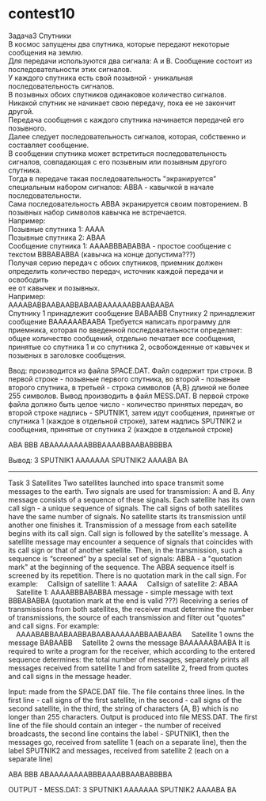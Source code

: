 # contest10
Задача3 Спутники  
В космос запущены два спутника, которые передают некоторые сообщения на землю.  
Для передачи используются два сигнала: A и B. Сообщение состоит из последовательности этих сигналов.  
У каждого спутника есть свой позывной - уникальная последовательность сигналов.     
В позывных обоих спутников одинаковое количество сигналов.  
Никакой спутник не начинает свою передачу, пока ее не закончит другой.  
Передача сообщения с каждого спутника начинается передачей его позывного.  
Далее следует последовательность сигналов, которая, собственно и составляет сообщение.  
В сообщении спутника может встретиться последовательность сигналов, совпадающая с его позывным или позывным другого спутника.  
Тогда в передаче такая последовательность "экранируется" специальным набором сигналов: ABBA - кавычкой в начале последовательности.  
Сама последовательность ABBA экранируется своим повторением. В позывных набор символов кавычка не встречается.  
Например:  
    Позывные спутника 1: AAAA  
    Позывные спутника 2: ABAA   
    Сообщение спутника 1: AAAABBBABABBA - простое сообщение с текстом BBBABABBA (кавычка на конце допустима???)   
Получая серию передач с обоих спутников, приемник должен определить количество передач, источник каждой передачи и освободить    
ее от кавычек и позывных.  
Например:  
    AAAABABBAABAABBABAABAAAAAABBAABAABA  
    Спутнику 1 принадлежит сообщение BABAABB
    Спутнику 2 принадлежит сообщение BAAAAAABAABA
Требуется написать программу для приемника, которая по введенной последовательности определяет: общее количество сообщений,
отдельно печатает все сообщения, принятые со спутника 1 и со спутника 2, освобожденные от кавычек и позывных в заголовке сообщения.

Ввод: производится из файла SPACE.DAT. Файл содержит три строки.
В первой строке - позывные первого спутника, во второй - позывные второго спутника,
в третьей - строка символов {A,B} длиной не более 255 символов.
Вывод производить в файл MESS.DAT.
В первой строке файла должно быть целое число - количество принятых передач, во второй строке надпись - SPUTNIK1, затем идут сообщения,
принятые от спутника 1 (каждое в отдельной строке), затем надпись SPUTNIK2 и сообщения, 
принятые от спутника 2 (каждое в отдельной строке)

ABA
BBB
ABAAAAAAAABBBAAAABBAABABBBBA

Вывод:
3
SPUTNIK1
AAAAAAA
SPUTNIK2
AAAABA
BA
***************************************************************************************************************************************

Task 3 Satellites
Two satellites launched into space transmit some messages to the earth.
Two signals are used for transmission: A and B. Any message consists of a sequence of these signals.
Each satellite has its own call sign - a unique sequence of signals.
The call signs of both satellites have the same number of signals.
No satellite starts its transmission until another one finishes it.
Transmission of a message from each satellite begins with its call sign.
Call sign is followed by the satellite's message.
A satellite message may encounter a sequence of signals that coincides with its call sign or that of another satellite.
Then, in the transmission, such a sequence is “screened” by a special set of signals: ABBA - a "quotation mark" at 
the beginning of the sequence.
The ABBA sequence itself is screened by its repetition. There is no quotation mark in the call sign.
For example:
    Callsign of satellite 1: AAAA
    Callsign of satellite 2: ABAA
    Satellite 1: AAAABBBABABBA message - simple message with text BBBABABBA (quotation mark at the end is valid ???)
Receiving a series of transmissions from both satellites, the receiver must determine the number of transmissions,
the source of each transmission and filter out "quotes" and call signs.
For example:
    AAAABABBAABAABBABAABAAAAAABBAABAABA
    Satellite 1 owns the message BABAABB
    Satellite 2 owns the message BAAAAAABAABA
It is required to write a program for the receiver, which according to the entered sequence determines:
the total number of messages, separately prints all messages received from satellite 1 and from satellite 2,
freed from quotes and call signs in the message header.

Input: made from the SPACE.DAT file. The file contains three lines.
In the first line - call signs of the first satellite, in the second - call signs of the second satellite,
in the third, the string of characters {A, B} which is no longer than 255 characters.
Output is produced into file MESS.DAT.
The first line of the file should contain an integer - the number of received broadcasts,
the second line contains the label - SPUTNIK1, then the messages go,
received from satellite 1 (each on a separate line), 
then the label SPUTNIK2 and messages,
received from satellite 2 (each on a separate line)

ABA
BBB
ABAAAAAAAABBBAAAABBAABABBBBA

OUTPUT - MESS.DAT:
3
SPUTNIK1
AAAAAAA
SPUTNIK2
AAAABA
BA
 



 
